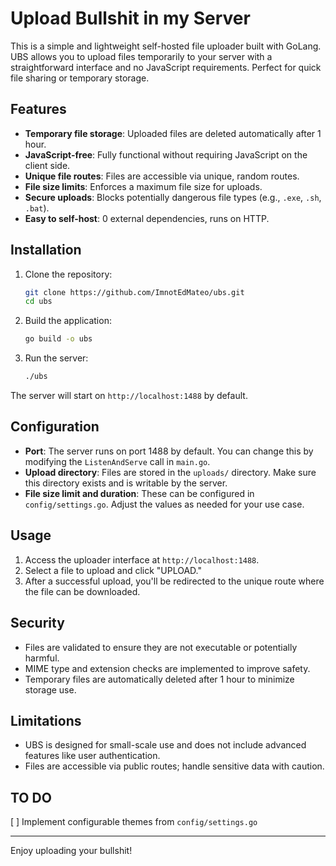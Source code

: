 # Upload Bullshit in my Server

This is a simple and lightweight self-hosted file uploader built with GoLang. UBS allows you to upload files temporarily to your server with a straightforward interface and no JavaScript requirements. Perfect for quick file sharing or temporary storage.

## Features

- **Temporary file storage**: Uploaded files are deleted automatically after 1 hour.
- **JavaScript-free**: Fully functional without requiring JavaScript on the client side.
- **Unique file routes**: Files are accessible via unique, random routes.
- **File size limits**: Enforces a maximum file size for uploads.
- **Secure uploads**: Blocks potentially dangerous file types (e.g., `.exe`, `.sh`, `.bat`).
- **Easy to self-host**: 0 external dependencies, runs on HTTP.

## Installation

1. Clone the repository:
   ```bash
   git clone https://github.com/ImnotEdMateo/ubs.git
   cd ubs
   ```

2. Build the application:
   ```bash
   go build -o ubs
   ```

3. Run the server:
   ```bash
   ./ubs
   ```

The server will start on `http://localhost:1488` by default.

## Configuration

- **Port**: The server runs on port 1488 by default. You can change this by modifying the `ListenAndServe` call in `main.go`.
- **Upload directory**: Files are stored in the `uploads/` directory. Make sure this directory exists and is writable by the server.
- **File size limit and duration**: These can be configured in `config/settings.go`. Adjust the values as needed for your use case.

## Usage

1. Access the uploader interface at `http://localhost:1488`.
2. Select a file to upload and click "UPLOAD."
3. After a successful upload, you'll be redirected to the unique route where the file can be downloaded.

## Security

- Files are validated to ensure they are not executable or potentially harmful.
- MIME type and extension checks are implemented to improve safety.
- Temporary files are automatically deleted after 1 hour to minimize storage use.

## Limitations

- UBS is designed for small-scale use and does not include advanced features like user authentication.
- Files are accessible via public routes; handle sensitive data with caution.

## TO DO

[ ] Implement configurable themes from `config/settings.go`

---

Enjoy uploading your bullshit!
